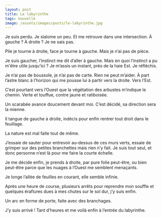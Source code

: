 ```yaml
---
layout: post
title: Le labyrinthe
tags: nouvelle
image: /assets/images/posts/le-labyrinthe.jpg
---
```





Je suis perdu. Je slalome un peu. Et me retrouve dans une intersection. À gauche ? À droite ? Je ne sais pas.

<!--more-->

Pile je tourne à droite, face je tourne à gauche. Mais je n’ai pas de pièce. 

Je suis gaucher, l’instinct me dit d’aller à gauche. Mais en quoi l’instinct a pu m'être utile jusqu’ici ? Je m’assis un instant, près de la haie Est. Je réfléchis.

Je n’ai pas de boussole, je n’ai pas de carte. Rien ne peut m’aider. À part l’astre blanc à l’horizon qui me pousse lui à partir vers la droite. Vers l’Est.

C’est pourtant vers l’Ouest que la végétation des arbustes m’indique le chemin. Verte et touffue, contre jaune et ratiboisée. 

Un scarabée avance doucement devant moi. C’est décidé, sa direction sera la mienne.

Il tangue de gauche à droite, indécis pour enfin rentrer tout droit dans le feuillage.

La nature est mal faite tout de même.

J’essaie de sauter pour entrevoir au-dessus de ces murs verts, essaie de grimper sur des petites branchettes mais rien n’y fait. Je suis tout seul, et donc personne n’est là pour me faire la courte échelle. 

Je me décide enfin, je prends à droite, par pure folie peut-être, ou bien peut-être parce que les nuages à l’Ouest me semblent menaçants. 

Je longe l’allée de feuilles en courant, elle semble infinie.

Après une heure de course, plusieurs arrêts pour reprendre mon souffle et quelques éraflures dues à mes chutes sur le sol dur, j’y suis enfin.

Un arc en forme de porte, faite avec des branchages. 

J’y suis arrivé ! Tant d’heures et me voilà enfin à l’entrée du labyrinthe.
